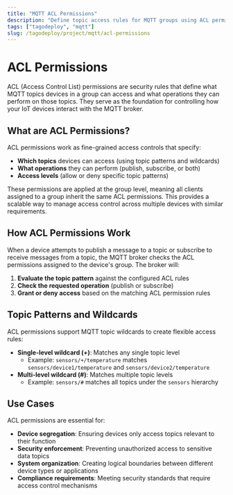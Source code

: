 ```yaml
---
title: "MQTT ACL Permissions"
description: "Define topic access rules for MQTT groups using ACL permissions to control publish and subscribe operations."
tags: ["tagodeploy", "mqtt"]
slug: /tagodeploy/project/mqtt/acl-permissions
---
```


# ACL Permissions

ACL (Access Control List) permissions are security rules that define what MQTT
topics devices in a group can access and what operations they can perform on
those topics. They serve as the foundation for controlling how your IoT devices
interact with the MQTT broker.

## What are ACL Permissions?

ACL permissions work as fine-grained access controls that specify:

- **Which topics** devices can access (using topic patterns and wildcards)
- **What operations** they can perform (publish, subscribe, or both)
- **Access levels** (allow or deny specific topic patterns)

These permissions are applied at the group level, meaning all clients assigned
to a group inherit the same ACL permissions. This provides a scalable way to
manage access control across multiple devices with similar requirements.

## How ACL Permissions Work

When a device attempts to publish a message to a topic or subscribe to receive
messages from a topic, the MQTT broker checks the ACL permissions assigned to
the device's group. The broker will:

1. **Evaluate the topic pattern** against the configured ACL rules
2. **Check the requested operation** (publish or subscribe)
3. **Grant or deny access** based on the matching ACL permission rules

## Topic Patterns and Wildcards

ACL permissions support MQTT topic wildcards to create flexible access rules:

- **Single-level wildcard (+)**: Matches any single topic level
  - Example: `sensors/+/temperature` matches `sensors/device1/temperature` and
    `sensors/device2/temperature`
- **Multi-level wildcard (#)**: Matches multiple topic levels
  - Example: `sensors/#` matches all topics under the `sensors` hierarchy

## Use Cases

ACL permissions are essential for:

- **Device segregation**: Ensuring devices only access topics relevant to their
  function
- **Security enforcement**: Preventing unauthorized access to sensitive data
  topics
- **System organization**: Creating logical boundaries between different device
  types or applications
- **Compliance requirements**: Meeting security standards that require access
  control mechanisms
